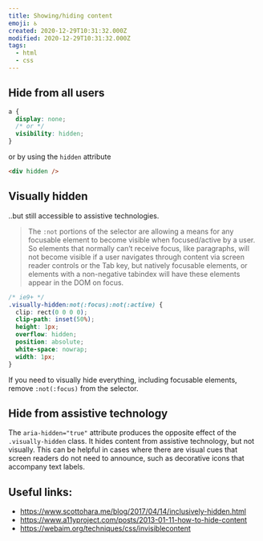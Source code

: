 ```yaml
---
title: Showing/hiding content
emoji: ♿
created: 2020-12-29T10:31:32.000Z
modified: 2020-12-29T10:31:32.000Z
tags:
  - html
  - css
---
```


## Hide from all users

```css
a {
  display: none;
  /* or */
  visibility: hidden;
}
```

or by using the `hidden` attribute

```html
<div hidden />
```

## Visually hidden

..but still accessible to assistive technologies.

> The `:not` portions of the selector are allowing a means for any focusable element to become visible when focused/active by a user. So elements that normally can’t receive focus, like paragraphs, will not become visible if a user navigates through content via screen reader controls or the Tab key, but natively focusable elements, or elements with a non-negative tabindex will have these elements appear in the DOM on focus.

```css
/* ie9+ */
.visually-hidden:not(:focus):not(:active) {
  clip: rect(0 0 0 0);
  clip-path: inset(50%);
  height: 1px;
  overflow: hidden;
  position: absolute;
  white-space: nowrap;
  width: 1px;
}
```

If you need to visually hide everything, including focusable elements, remove `:not(:focus)` from the selector.

## Hide from assistive technology

The `aria-hidden="true"` attribute produces the opposite effect of the `.visually-hidden` class. It hides content from assistive technology, but not visually. This can be helpful in cases where there are visual cues that screen readers do not need to announce, such as decorative icons that accompany text labels.

## Useful links:

- https://www.scottohara.me/blog/2017/04/14/inclusively-hidden.html
- https://www.a11yproject.com/posts/2013-01-11-how-to-hide-content
- https://webaim.org/techniques/css/invisiblecontent
